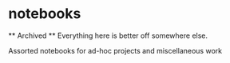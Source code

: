 # notebooks

** Archived ** Everything here is better off somewhere else. 

Assorted notebooks for ad-hoc projects and miscellaneous work
